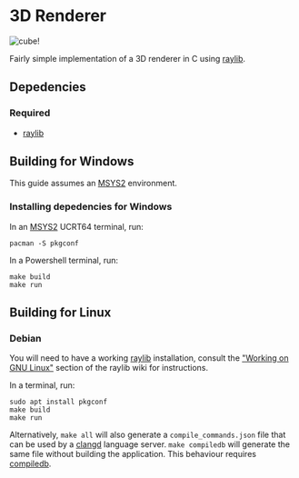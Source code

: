 # 3D Renderer

![cube!](./sample.png)

Fairly simple implementation of a 3D renderer in C using [raylib](https://github.com/raysan5/raylib).

## Depedencies

### Required

- [raylib](https://github.com/raysan5/raylib)

## Building for Windows

This guide assumes an [MSYS2](https://www.msys2.org/) environment.

### Installing depedencies for Windows

In an [MSYS2](https://www.msys2.org/) UCRT64 terminal, run:

    pacman -S pkgconf

In a Powershell terminal, run:
    
    make build 
    make run

## Building for Linux

### Debian

You will need to have a working [raylib](https://github.com/raysan5/raylib) installation, consult the ["Working on GNU Linux"](https://github.com/raysan5/raylib/wiki/Working-on-GNU-Linux) section of the raylib wiki for instructions.

In a terminal, run:

    sudo apt install pkgconf
    make build
    make run

Alternatively, ```make all``` will also generate a ```compile_commands.json``` file that can be used by a [clangd](https://clangd.llvm.org/) language server. ```make compiledb``` will generate the same file without building the application. This behaviour requires [compiledb](https://github.com/nickdiego/compiledb).

